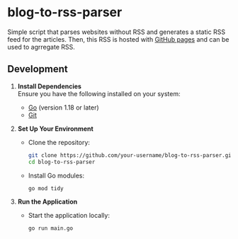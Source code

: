 # blog-to-rss-parser
Simple script that parses websites without RSS and generates a static RSS feed for the articles. Then, this RSS is hosted with [GitHub pages](https://fshchudlo.github.io/blog-to-rss-parser/feed.xml) and can be used to agrregate RSS.

## Development

1. **Install Dependencies**  
    Ensure you have the following installed on your system:
    - [Go](https://golang.org/dl/) (version 1.18 or later)
    - [Git](https://git-scm.com/)

2. **Set Up Your Environment**  
    - Clone the repository:
      ```bash
      git clone https://github.com/your-username/blog-to-rss-parser.git
      cd blog-to-rss-parser
      ```
    - Install Go modules:
      ```bash
      go mod tidy
      ```

3. **Run the Application**  
    - Start the application locally:
      ```bash
      go run main.go
      ```